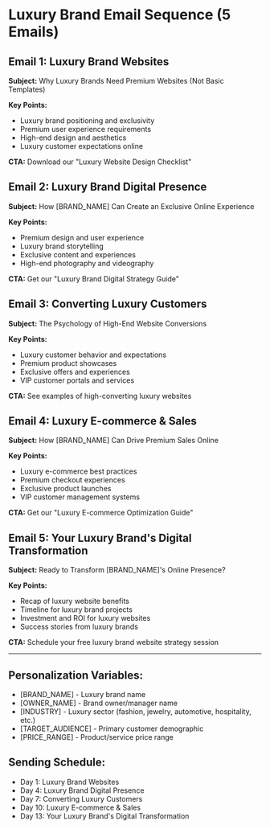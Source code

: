 # Luxury Brand Email Sequence (5 Emails)

## Email 1: Luxury Brand Websites
**Subject:** Why Luxury Brands Need Premium Websites (Not Basic Templates)

**Key Points:**
- Luxury brand positioning and exclusivity
- Premium user experience requirements
- High-end design and aesthetics
- Luxury customer expectations online

**CTA:** Download our "Luxury Website Design Checklist"

## Email 2: Luxury Brand Digital Presence
**Subject:** How [BRAND_NAME] Can Create an Exclusive Online Experience

**Key Points:**
- Premium design and user experience
- Luxury brand storytelling
- Exclusive content and experiences
- High-end photography and videography

**CTA:** Get our "Luxury Brand Digital Strategy Guide"

## Email 3: Converting Luxury Customers
**Subject:** The Psychology of High-End Website Conversions

**Key Points:**
- Luxury customer behavior and expectations
- Premium product showcases
- Exclusive offers and experiences
- VIP customer portals and services

**CTA:** See examples of high-converting luxury websites

## Email 4: Luxury E-commerce & Sales
**Subject:** How [BRAND_NAME] Can Drive Premium Sales Online

**Key Points:**
- Luxury e-commerce best practices
- Premium checkout experiences
- Exclusive product launches
- VIP customer management systems

**CTA:** Get our "Luxury E-commerce Optimization Guide"

## Email 5: Your Luxury Brand's Digital Transformation
**Subject:** Ready to Transform [BRAND_NAME]'s Online Presence?

**Key Points:**
- Recap of luxury website benefits
- Timeline for luxury brand projects
- Investment and ROI for luxury websites
- Success stories from luxury brands

**CTA:** Schedule your free luxury brand website strategy session

---

## Personalization Variables:
- [BRAND_NAME] - Luxury brand name
- [OWNER_NAME] - Brand owner/manager name
- [INDUSTRY] - Luxury sector (fashion, jewelry, automotive, hospitality, etc.)
- [TARGET_AUDIENCE] - Primary customer demographic
- [PRICE_RANGE] - Product/service price range

## Sending Schedule:
- Day 1: Luxury Brand Websites
- Day 4: Luxury Brand Digital Presence
- Day 7: Converting Luxury Customers
- Day 10: Luxury E-commerce & Sales
- Day 13: Your Luxury Brand's Digital Transformation





